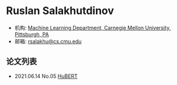 # Ruslan Salakhutdinov

- 机构: [Machine Learning Department, Carnegie Mellon University, Pittsburgh, PA](../Institutions/CMU_美国卡内基梅隆大学.md)
- 邮箱: rsalakhu@cs.cmu.edu

## 论文列表

- 2021.06.14 No.05 [HuBERT](../Models/Speech_Representaion/2021.06.14_HuBERT.md)
